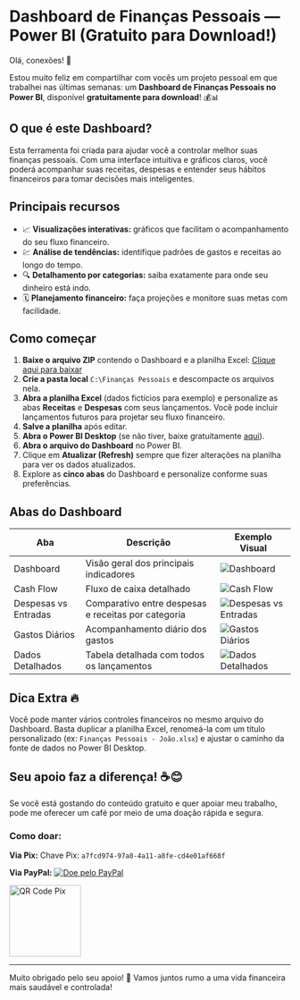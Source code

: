 # Dashboard de Finanças Pessoais — Power BI (Gratuito para Download!)

Olá, conexões! 👋

Estou muito feliz em compartilhar com vocês um projeto pessoal em que trabalhei nas últimas semanas: um **Dashboard de Finanças Pessoais no Power BI**, disponível **gratuitamente para download**! 💰📊


## O que é este Dashboard?

Esta ferramenta foi criada para ajudar você a controlar melhor suas finanças pessoais. Com uma interface intuitiva e gráficos claros, você poderá acompanhar suas receitas, despesas e entender seus hábitos financeiros para tomar decisões mais inteligentes.


## Principais recursos

* 📈 **Visualizações interativas:** gráficos que facilitam o acompanhamento do seu fluxo financeiro.
* 💹 **Análise de tendências:** identifique padrões de gastos e receitas ao longo do tempo.
* 🔍 **Detalhamento por categorias:** saiba exatamente para onde seu dinheiro está indo.
* 🗓️ **Planejamento financeiro:** faça projeções e monitore suas metas com facilidade.


## Como começar

1. **Baixe o arquivo ZIP** contendo o Dashboard e a planilha Excel: [Clique aqui para baixar](#)
2. **Crie a pasta local** `C:\Finanças Pessoais` e descompacte os arquivos nela.
3. **Abra a planilha Excel** (dados fictícios para exemplo) e personalize as abas **Receitas** e **Despesas** com seus lançamentos. Você pode incluir lançamentos futuros para projetar seu fluxo financeiro.
4. **Salve a planilha** após editar.
5. **Abra o Power BI Desktop** (se não tiver, baixe gratuitamente [aqui](https://www.microsoft.com/en-us/download/details.aspx?id=58494)).
6. **Abra o arquivo do Dashboard** no Power BI.
7. Clique em **Atualizar (Refresh)** sempre que fizer alterações na planilha para ver os dados atualizados.
8. Explore as **cinco abas** do Dashboard e personalize conforme suas preferências.


## Abas do Dashboard

| Aba                  | Descrição                                           | Exemplo Visual                                                                                           |
| -------------------- | --------------------------------------------------- | -------------------------------------------------------------------------------------------------------- |
| Dashboard            | Visão geral dos principais indicadores              | ![Dashboard](https://github.com/user-attachments/assets/e1887249-fdbe-491d-9eb7-38852d3bfda3)            |
| Cash Flow            | Fluxo de caixa detalhado                            | ![Cash Flow](https://github.com/user-attachments/assets/a1ad18c4-e7b6-4195-9fcf-f84a4b9dea7a)            |
| Despesas vs Entradas | Comparativo entre despesas e receitas por categoria | ![Despesas vs Entradas](https://github.com/user-attachments/assets/74b90ede-025c-4784-a38b-928b2bbf4359) |
| Gastos Diários       | Acompanhamento diário dos gastos                    | ![Gastos Diários](https://github.com/user-attachments/assets/e71c73d8-1aa1-4d17-90c9-42f8b97f233b)       |
| Dados Detalhados     | Tabela detalhada com todos os lançamentos           | ![Dados Detalhados](https://github.com/user-attachments/assets/c4f0aa7e-f1e9-4197-ba08-a26f1305382a)     |


## Dica Extra 🔥

Você pode manter vários controles financeiros no mesmo arquivo do Dashboard. Basta duplicar a planilha Excel, renomeá-la com um título personalizado (ex: `Finanças Pessoais - João.xlsx`) e ajustar o caminho da fonte de dados no Power BI Desktop.


## Seu apoio faz a diferença! ☕️😊

Se você está gostando do conteúdo gratuito e quer apoiar meu trabalho, pode me oferecer um café por meio de uma doação rápida e segura.

### Como doar:

**Via Pix:**
Chave Pix: `a7fcd974-97a8-4a11-a8fe-cd4e01af668f`

**Via PayPal:**
[![Doe pelo PayPal](https://img.shields.io/badge/Doar%20pelo-PayPal-005EA6?style=for-the-badge\&logo=paypal\&logoColor=white)](https://www.paypal.com/donate/?business=XHNZJAJU3MG58&no_recurring=0&item_name=Seu+apoio+%C3%A9+muito+importante+para+eu+continuar+criando+conte%C3%BAdos+de+qualidade+e+ajudar+mais+pessoas+a+aprender.&currency_code=BRL)


<img width="128" height="128" alt="QR Code Pix" src="https://github.com/user-attachments/assets/9eaf16f3-d2c1-4ca1-8875-449722cbfe16" />

---

Muito obrigado pelo seu apoio! 🙏
Vamos juntos rumo a uma vida financeira mais saudável e controlada!

